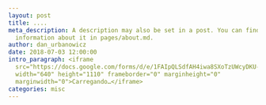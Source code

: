 ```yaml
---
layout: post
title: ....
meta_description: A description may also be set in a post. You can find more
  information about it in pages/about.md.
author: dan_urbanowicz
date: 2018-07-03 12:00:00
intro_paragraph: <iframe
  src="https://docs.google.com/forms/d/e/1FAIpQLSdfAH4iwa8SXoTzUWcyDKU-SROJ4vFT40NFma3pv1P1TIWzug/viewform?embedded=true"
  width="640" height="1110" frameborder="0" marginheight="0"
  marginwidth="0">Carregando…</iframe>
categories: misc
---
```

